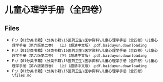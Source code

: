 # 儿童心理学手册（全四卷）

## Files

- `F:/【01分类书籍】\分类书籍\16医药卫生\医学资料\儿童心理学手册（全四卷）\儿童心理学手册（第六版第二卷） （上）（超清中文版）.pdf.baiduyun.downloading`
- `F:/【01分类书籍】\分类书籍\16医药卫生\医学资料\儿童心理学手册（全四卷）\儿童心理学手册（第六版第二卷） （下）（超清中文版）.pdf.baiduyun.downloading`
- `F:/【01分类书籍】\分类书籍\16医药卫生\医学资料\儿童心理学手册（全四卷）\儿童心理学手册（第六版第四卷） （上）（超清中文版）.pdf.baiduyun.downloading`
- `F:/【01分类书籍】\分类书籍\16医药卫生\医学资料\儿童心理学手册（全四卷）\files.md`
